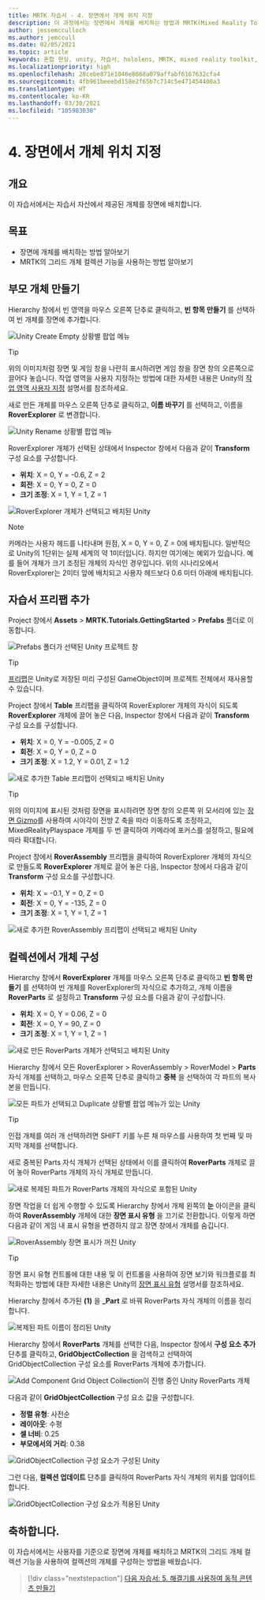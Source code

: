 ```yaml
---
title: MRTK 자습서 - 4. 장면에서 개체 위치 지정
description: 이 과정에서는 장면에서 개체를 배치하는 방법과 MRTK(Mixed Reality Toolkit)를 사용하여 그리드에서 개체를 구성하는 방법을 보여줍니다.
author: jessemcculloch
ms.author: jemccull
ms.date: 02/05/2021
ms.topic: article
keywords: 혼합 현실, unity, 자습서, hololens, MRTK, mixed reality toolkit, UWP, solvers, 그리드 개체 컬렉션
ms.localizationpriority: high
ms.openlocfilehash: 28cebe871e1046e8668a079affabf6167632cfa4
ms.sourcegitcommit: 4fb961beeebd158e2f65b7c714c5e471454400a3
ms.translationtype: HT
ms.contentlocale: ko-KR
ms.lasthandoff: 03/30/2021
ms.locfileid: "105983038"
---
```

# <a name="4-positioning-objects-in-the-scene"></a>4. 장면에서 개체 위치 지정

## <a name="overview"></a>개요

이 자습서에서는 자습서 자산에서 제공된 개체를 장면에 배치합니다.

## <a name="objectives"></a>목표

* 장면에 개체를 배치하는 방법 알아보기
* MRTK의 그리드 개체 컬렉션 기능을 사용하는 방법 알아보기

## <a name="creating-the-parent-object"></a>부모 개체 만들기

Hierarchy 창에서 빈 영역을 마우스 오른쪽 단추로 클릭하고, **빈 항목 만들기** 를 선택하여 빈 개체를 장면에 추가합니다.

![Unity Create Empty 상황별 팝업 메뉴](images/mr-learning-base/base-04-section1-step1-1.png)

> [!TIP]
> 위의 이미지처럼 장면 및 게임 창을 나란히 표시하려면 게임 창을 장면 창의 오른쪽으로 끌어다 놓습니다. 작업 영역을 사용자 지정하는 방법에 대한 자세한 내용은 Unity의 <a href="https://docs.unity3d.com/Manual/CustomizingYourWorkspace.html" target="_blank">작업 영역 사용자 지정</a> 설명서를 참조하세요.

새로 만든 개체를 마우스 오른쪽 단추로 클릭하고, **이름 바꾸기** 를 선택하고, 이름을 **RoverExplorer** 로 변경합니다.

![Unity Rename 상황별 팝업 메뉴](images/mr-learning-base/base-04-section1-step1-2.png)

RoverExplorer 개체가 선택된 상태에서 Inspector 창에서 다음과 같이 **Transform** 구성 요소를 구성합니다.

* **위치**: X = 0, Y = -0.6, Z = 2
* **회전**: X = 0, Y = 0, Z = 0
* **크기 조정**: X = 1, Y = 1, Z = 1

![RoverExplorer 개체가 선택되고 배치된 Unity](images/mr-learning-base/base-04-section1-step1-3.png)

> [!NOTE]
> 카메라는 사용자 헤드를 나타내며 원점, X = 0, Y = 0, Z = 0에 배치됩니다. 일반적으로 Unity의 1단위는 실제 세계의 약 1미터입니다. 하지만 여기에는 예외가 있습니다. 예를 들어 개체가 크기 조정된 개체의 자식인 경우입니다. 위의 시나리오에서 RoverExplorer는 2미터 앞에 배치되고 사용자 헤드보다 0.6 미터 아래에 배치됩니다.

## <a name="adding-the-tutorial-prefabs"></a>자습서 프리팹 추가

Project 창에서 **Assets** > **MRTK.Tutorials.GettingStarted** > **Prefabs** 폴더로 이동합니다.

![Prefabs 폴더가 선택된 Unity 프로젝트 창](images/mr-learning-base/base-04-section2-step1-1.png)

> [!TIP]
> <a href="https://docs.unity3d.com/Manual/Prefabs.html" target="_blank">프리팹</a>은 Unity로 저장된 미리 구성된 GameObject이며 프로젝트 전체에서 재사용할 수 있습니다.

Project 창에서 **Table** 프리팹을 클릭하여 RoverExplorer 개체의 자식이 되도록 **RoverExplorer** 개체에 끌어 놓은 다음, Inspector 창에서 다음과 같이 **Transform** 구성 요소를 구성합니다.

* **위치**: X = 0, Y = -0.005, Z = 0
* **회전**: X = 0, Y = 0, Z = 0
* **크기 조정**: X = 1.2, Y = 0.01, Z = 1.2

![새로 추가한 Table 프리팹이 선택되고 배치된 Unity](images/mr-learning-base/base-04-section2-step1-2.png)

> [!TIP]
> 위의 이미지에 표시된 것처럼 장면을 표시하려면 장면 창의 오른쪽 위 모서리에 있는 <a href="https://docs.unity3d.com/Manual/SceneViewNavigation.html" target="_blank">장면 Gizmo</a>를 사용하여 시야각이 전방 Z 축을 따라 이동하도록 조정하고, MixedRealityPlayspace 개체를 두 번 클릭하여 카메라에 포커스를 설정하고, 필요에 따라 확대합니다.

Project 창에서 **RoverAssembly** 프리팹을 클릭하여 RoverExplorer 개체의 자식으로 만들도록 **RoverExplorer** 개체로 끌어 놓은 다음, Inspector 창에서 다음과 같이 **Transform** 구성 요소를 구성합니다.

* **위치**: X = -0.1, Y = 0, Z = 0
* **회전**: X = 0, Y = -135, Z = 0
* **크기 조정**: X = 1, Y = 1, Z = 1

![새로 추가한 RoverAssembly 프리팹이 선택되고 배치된 Unity](images/mr-learning-base/base-04-section2-step1-3.png)

## <a name="organizing-objects-in-a-collection"></a>컬렉션에서 개체 구성

Hierarchy 창에서 **RoverExplorer** 개체를 마우스 오른쪽 단추로 클릭하고 **빈 항목 만들기** 를 선택하여 빈 개체를 RoverExplorer의 자식으로 추가하고, 개체 이름을 **RoverParts** 로 설정하고 **Transform** 구성 요소를 다음과 같이 구성합니다.

* **위치**: X = 0, Y = 0.06, Z = 0
* **회전**: X = 0, Y = 90, Z = 0
* **크기 조정**: X = 1, Y = 1, Z = 1

![새로 만든 RoverParts 개체가 선택되고 배치된 Unity](images/mr-learning-base/base-04-section3-step1-1.png)

Hierarchy 창에서 모든 RoverExplorer > RoverAssembly > RoverModel > **Parts** 자식 개체를 선택하고, 마우스 오른쪽 단추로 클릭하고 **중복** 을 선택하여 각 파트의 복사본을 만듭니다.

![모든 파트가 선택되고 Duplicate 상황별 팝업 메뉴가 있는 Unity](images/mr-learning-base/base-04-section3-step1-2.png)

> [!TIP]
> 인접 개체를 여러 개 선택하려면 SHIFT 키를 누른 채 마우스를 사용하여 첫 번째 및 마지막 개체를 선택합니다.

새로 중복된 Parts 자식 개체가 선택된 상태에서 이를 클릭하여 **RoverParts** 개체로 끌어 놓아 RoverParts 개체의 자식 개체로 만듭니다.

![새로 복제된 파트가 RoverParts 개체의 자식으로 포함된 Unity](images/mr-learning-base/base-04-section3-step1-3.png)

장면 작업을 더 쉽게 수행할 수 있도록 Hierarchy 창에서 개체 왼쪽의 **눈** 아이콘을 클릭하여 **RoverAssembly** 개체에 대한 **장면 표시 유형** 을 끄기로 전환합니다. 이렇게 하면 다음과 같이 게임 내 표시 유형을 변경하지 않고 장면 창에서 개체를 숨깁니다.

![RoverAssembly 장면 표시가 꺼진 Unity](images/mr-learning-base/base-04-section3-step1-4.png)

> [!TIP]
> 장면 표시 유형 컨트롤에 대한 내용 및 이 컨트롤을 사용하여 장면 보기와 워크플로를 최적화하는 방법에 대한 자세한 내용은 Unity의 <a href="https://docs.unity3d.com/Manual/SceneVisibility.html" target="_blank">장면 표시 유형</a> 설명서를 참조하세요.

Hierarchy 창에서 추가된 **(1)** 을 **_Part** 로 바꿔 RoverParts 자식 개체의 이름을 정리합니다.

![복제된 파트 이름이 정리된 Unity](images/mr-learning-base/base-04-section3-step1-5.png)

Hierarchy 창에서 **RoverParts** 개체를 선택한 다음, Inspector 창에서 **구성 요소 추가** 단추를 클릭하고, **GridObjectCollection** 을 검색하고 선택하여 GridObjectCollection 구성 요소를 RoverParts 개체에 추가합니다.

![Add Component Grid Object Collection이 진행 중인 Unity RoverParts 개체](images/mr-learning-base/base-04-section3-step1-6.png)

다음과 같이 **GridObjectCollection** 구성 요소 값을 구성합니다.

* **정렬 유형**: 사전순
* **레이아웃**: 수평
* **셀 너비**: 0.25
* **부모에서의 거리**: 0.38

![GridObjectCollection 구성 요소가 구성된 Unity](images/mr-learning-base/base-04-section3-step1-7.png)

그런 다음, **컬렉션 업데이트** 단추를 클릭하여 RoverParts 자식 개체의 위치를 업데이트합니다.

![GridObjectCollection 구성 요소가 적용된 Unity](images/mr-learning-base/base-04-section3-step1-8.png)

## <a name="congratulations"></a>축하합니다.

이 자습서에서는 사용자를 기준으로 장면에 개체를 배치하고 MRTK의 그리드 개체 컬렉션 기능을 사용하여 컬렉션의 개체를 구성하는 방법을 배웠습니다.

> [!div class="nextstepaction"]
>[다음 자습서: 5. 해결기를 사용하여 동적 콘텐츠 만들기](mr-learning-base-05.md)
